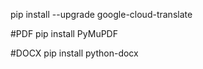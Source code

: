 pip install --upgrade google-cloud-translate

#PDF
pip install PyMuPDF

#DOCX
pip install python-docx